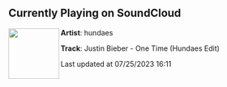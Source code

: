 ## Currently Playing on SoundCloud

[<img align="left" width="100" src="https://i1.sndcdn.com/artworks-sYfslMxWAf2Ue5fz-cfhy1g-t500x500.jpg">](https://soundcloud.com/hundaes/justin-bieber-one-time-hundaes-edit)

**Artist**: hundaes 

**Track**: Justin Bieber - One Time (Hundaes Edit)

Last updated at 07/25/2023 16:11
